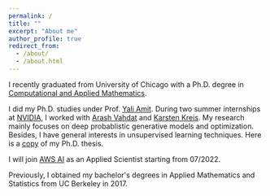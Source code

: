 ```yaml
---
permalink: /
title: ""
excerpt: "About me"
author_profile: true
redirect_from: 
  - /about/
  - /about.html
---
```

I recently graduated from University of Chicago with a Ph.D. degree in [Computational and Applied Mathematics](https://cam.uchicago.edu). 

I did my Ph.D. studies under Prof. [Yali Amit](https://galton.uchicago.edu/~amit/). During two summer internships at [NVIDIA](https://www.nvidia.com/en-us/research/), I worked with [Arash Vahdat](http://latentspace.cc/arash_vahdat/) and [Karsten Kreis](https://karstenkreis.github.io/). My research mainly focuses on deep probablistic generative models and optimization. Besides, I have general interests in unsupervised learning techniques. Here is a [copy](https://xavierxiao.github.io/files/thesis_final-compressed.pdf) of my Ph.D. thesis. <br>

 I will join [AWS AI](https://aws.amazon.com/ai/) as an Applied Scientist starting from 07/2022.<br>

Previously, I obtained my bachelor's degrees in Applied Mathematics and Statistics from UC Berkeley in 2017. <br>




